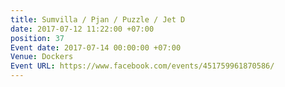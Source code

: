```yaml
---
title: Sumvilla / Pjan / Puzzle / Jet D
date: 2017-07-12 11:22:00 +07:00
position: 37
Event date: 2017-07-14 00:00:00 +07:00
Venue: Dockers
Event URL: https://www.facebook.com/events/451759961870586/
---
```


